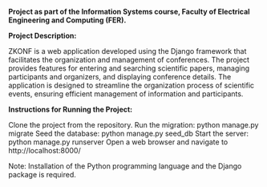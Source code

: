 **Project as part of the Information Systems course, Faculty of Electrical Engineering and Computing (FER).**


**Project Description:**

ZKONF is a web application developed using the Django framework that facilitates the organization and management of conferences. The project provides features for entering and searching scientific papers, managing participants and organizers, and displaying conference details. The application is designed to streamline the organization process of scientific events, ensuring efficient management of information and participants.


**Instructions for Running the Project:**

Clone the project from the repository.
Run the migration: python manage.py migrate
Seed the database: python manage.py seed_db
Start the server: python manage.py runserver
Open a web browser and navigate to http://localhost:8000/

Note: Installation of the Python programming language and the Django package is required.

